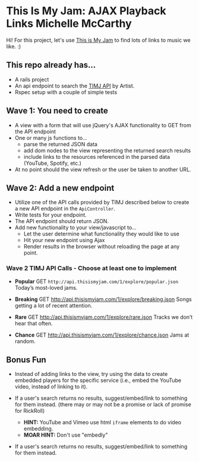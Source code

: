 # This Is My Jam: AJAX Playback Links Michelle McCarthy
Hi! For this project, let's use [This is My Jam](https://www.thisismyjam.com/) to find lots of links to music we like. :)

## This repo already has...
- A rails project
- An api endpoint to search the [TIMJ API](https://www.thisismyjam.com/developers/docs) by Artist.
- Rspec setup with a couple of simple tests


## Wave 1: You need to create
- A view with a form that will use jQuery's AJAX functionality to GET from the API endpoint
- One or many js functions to...
  - parse the returned JSON data
  - add dom nodes to the view representing the returned search results
  - include links to the resources referenced in the parsed data (YouTube, Spotify, etc.)
- At no point should the view refresh or the user be taken to another URL.

## Wave 2: Add a new endpoint
- Utilize one of the API calls provided by TIMJ described below to create a new API endpoint in the `ApiController`.
- Write tests for your endpoint.
- The API endpoint should return JSON.
- Add new functionality to your view/javascript to...
  - Let the user determine what functionality they would like to use
  - Hit your new endpoint using Ajax
  - Render results in the browser without reloading the page at any point.

### Wave 2 TIMJ API Calls - Choose at least one to implement
- __Popular__
    GET `http://api.thisismyjam.com/1/explore/popular.json`
    Today’s most-loved jams.

- __Breaking__
  GET http://api.thisismyjam.com/1/explore/breaking.json
  Songs getting a lot of recent attention.

- __Rare__
  GET http://api.thisismyjam.com/1/explore/rare.json
  Tracks we don’t hear that often.

- __Chance__
  GET http://api.thisismyjam.com/1/explore/chance.json
  Jams at random.

## Bonus Fun
- Instead of adding links to the view, try using the data to create embedded players for the specific service (i.e., embed the YouTube video, instead of linking to it).

- If a user's search returns no results, suggest/embed/link to something for them instead. (there may or may not be a promise or lack of promise for RickRoll)

  - __HINT:__ YouTube and Vimeo use html `iframe` elements to do video embedding.
  - __MOAR HINT:__ Don't use "embedly"
- If a user's search returns no results, suggest/embed/link to something for them instead.
